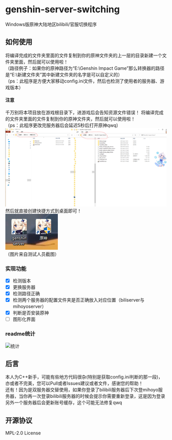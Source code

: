 # genshin-server-switching
Windows版原神大陆地区bilibili/官服切换程序

## 如何使用
将编译完成的文件夹里面的文件复制到你的原神文件夹的上一层的目录新建一个文件夹里面，然后就可以使用啦！<br>
（路径例子：如果你的原神路径为“E:\Genshin Impact Game”那么转换器的路径是“E:\新建文件夹”其中新建文件夹的名字是可以自定义的）<br>
（ps：此程序是方便大家移动config.ini文件，然后也检测了使用者的服务器、游戏版本）<br>
#### 注意
千万别将本项目放在游戏根目录下，进游戏后会告知资源文件错误！
将编译完成的文件夹里面的文件复制到你的原神文件夹，然后就可以使用啦！<br>
（ps：此程序更改完服务器后会延迟5秒后打开原神qwq）<br>
![移动文件夹](截图/move.png)<br>
然后就直接创建快捷方式到桌面即可！<br>
![快捷方式](截图/kuaijie.png)<br>
（图片来自测试人员截图）
### 实现功能
- [x] 检测版本
- [x] 更换服务器
- [x] 检测路径正确
- [x] 检测两个服务器的配置文件夹是否正确放入对应位置（biliserver与mihoyoserver）
- [x] 判断是否安装原神
- [ ] 图形化界面
### readme统计
![统计](https://count.getloli.com/get/@misaka10843?theme=elbooru)
<br>
## 后言
本人为C++新手，可能有些地方代码很杂(特别是获取config.ini判断的那一段)，亦或者不完美，您可以Pull或者Issues建议或者文件，感谢您的帮助！
<br>
还有！因为是双服务器交替使用，如果你登录了bilibili服务器后下次登mihoyo服务器，当你再一次登录bilibili服务器的时候会提示你需要重新登录，这是因为登录另外一个服务器后会更新账号缓存，这个可能无法修复qwq

## 开源协议
MPL-2.0 License
